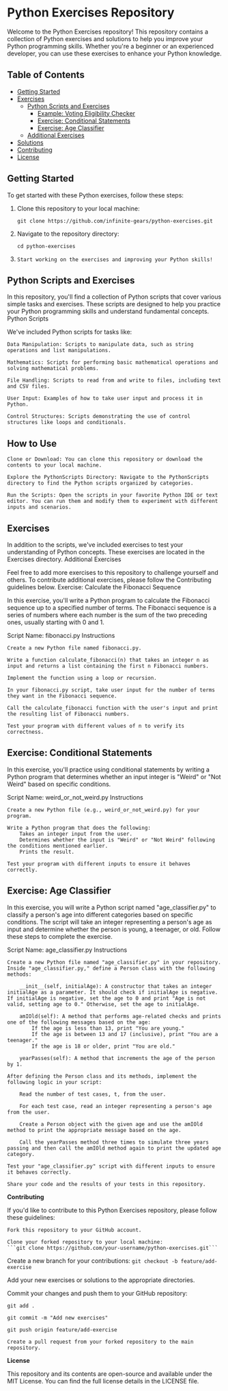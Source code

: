 # Python Exercises Repository

Welcome to the Python Exercises repository! This repository contains a collection of Python exercises and solutions to help you improve your Python programming skills. Whether you're a beginner or an experienced developer, you can use these exercises to enhance your Python knowledge.

## Table of Contents

- [Getting Started](#getting-started)
- [Exercises](#exercises)
  - [Python Scripts and Exercises](#python-scripts-and-exercises)
    - [Example: Voting Eligibility Checker](#example-voting-eligibility-checker)
    - [Exercise: Conditional Statements](#exercise-conditional-statements)
    - [Exercise: Age Classifier](#exercise-age-classifier)  <!-- Added Exercise Entry -->
  - [Additional Exercises](#additional-exercises) <!-- Added Additional Exercises Entry -->
- [Solutions](#solutions)
- [Contributing](#contributing)
- [License](#license)


## Getting Started

To get started with these Python exercises, follow these steps:

1. Clone this repository to your local machine:

     ```git clone https://github.com/infinite-gears/python-exercises.git```
   
2. Navigate to the repository directory:

   ```cd python-exercises```

3.     Start working on the exercises and improving your Python skills!

## Python Scripts and Exercises

In this repository, you'll find a collection of Python scripts that cover various simple tasks and exercises. These scripts are designed to help you practice your Python programming skills and understand fundamental concepts.
Python Scripts

We've included Python scripts for tasks like:

    Data Manipulation: Scripts to manipulate data, such as string operations and list manipulations.

    Mathematics: Scripts for performing basic mathematical operations and solving mathematical problems.

    File Handling: Scripts to read from and write to files, including text and CSV files.

    User Input: Examples of how to take user input and process it in Python.

    Control Structures: Scripts demonstrating the use of control structures like loops and conditionals.

## How to Use

    Clone or Download: You can clone this repository or download the contents to your local machine.

    Explore the PythonScripts Directory: Navigate to the PythonScripts directory to find the Python scripts organized by categories.

    Run the Scripts: Open the scripts in your favorite Python IDE or text editor. You can run them and modify them to experiment with different inputs and scenarios.

## Exercises

In addition to the scripts, we've included exercises to test your understanding of Python concepts. These exercises are located in the Exercises directory.
Additional Exercises

Feel free to add more exercises to this repository to challenge yourself and others. To contribute additional exercises, please follow the Contributing guidelines below.
Exercise: Calculate the Fibonacci Sequence

In this exercise, you'll write a Python program to calculate the Fibonacci sequence up to a specified number of terms. The Fibonacci sequence is a series of numbers where each number is the sum of the two preceding ones, usually starting with 0 and 1.

Script Name: fibonacci.py
Instructions

    Create a new Python file named fibonacci.py.

    Write a function calculate_fibonacci(n) that takes an integer n as input and returns a list containing the first n Fibonacci numbers.

    Implement the function using a loop or recursion.

    In your fibonacci.py script, take user input for the number of terms they want in the Fibonacci sequence.

    Call the calculate_fibonacci function with the user's input and print the resulting list of Fibonacci numbers.

    Test your program with different values of n to verify its correctness.

## Exercise: Conditional Statements

In this exercise, you'll practice using conditional statements by writing a Python program that determines whether an input integer is "Weird" or "Not Weird" based on specific conditions.

Script Name: weird_or_not_weird.py
Instructions

    Create a new Python file (e.g., weird_or_not_weird.py) for your program.

    Write a Python program that does the following:
        Takes an integer input from the user.
        Determines whether the input is "Weird" or "Not Weird" following the conditions mentioned earlier.
        Prints the result.

    Test your program with different inputs to ensure it behaves correctly.

## Exercise: Age Classifier

In this exercise, you will write a Python script named "age_classifier.py" to classify a person's age into different categories based on specific conditions. The script will take an integer representing a person's age as input and determine whether the person is young, a teenager, or old. Follow these steps to complete the exercise.

Script Name: age_classifier.py
Instructions

    Create a new Python file named "age_classifier.py" in your repository.
    Inside "age_classifier.py," define a Person class with the following methods:

        __init__(self, initialAge): A constructor that takes an integer initialAge as a parameter. It should check if initialAge is negative. If initialAge is negative, set the age to 0 and print "Age is not valid, setting age to 0." Otherwise, set the age to initialAge.

        amIOld(self): A method that performs age-related checks and prints one of the following messages based on the age:
            If the age is less than 13, print "You are young."
            If the age is between 13 and 17 (inclusive), print "You are a teenager."
            If the age is 18 or older, print "You are old."

        yearPasses(self): A method that increments the age of the person by 1.

    After defining the Person class and its methods, implement the following logic in your script:

        Read the number of test cases, t, from the user.

        For each test case, read an integer representing a person's age from the user.

        Create a Person object with the given age and use the amIOld method to print the appropriate message based on the age.

        Call the yearPasses method three times to simulate three years passing and then call the amIOld method again to print the updated age category.

    Test your "age_classifier.py" script with different inputs to ensure it behaves correctly.

    Share your code and the results of your tests in this repository.

**Contributing**

If you'd like to contribute to this Python Exercises repository, please follow these guidelines:

    Fork this repository to your GitHub account.

    Clone your forked repository to your local machine:
    ```git clone https://github.com/your-username/python-exercises.git```

  Create a new branch for your contributions:
```git checkout -b feature/add-exercise```

Add your new exercises or solutions to the appropriate directories.

Commit your changes and push them to your GitHub repository:

```
git add .
```
```
git commit -m "Add new exercises"
```
```
git push origin feature/add-exercise
```
    Create a pull request from your forked repository to the main repository.

**License**

This repository and its contents are open-source and available under the MIT License. You can find the full license details in the LICENSE file.
